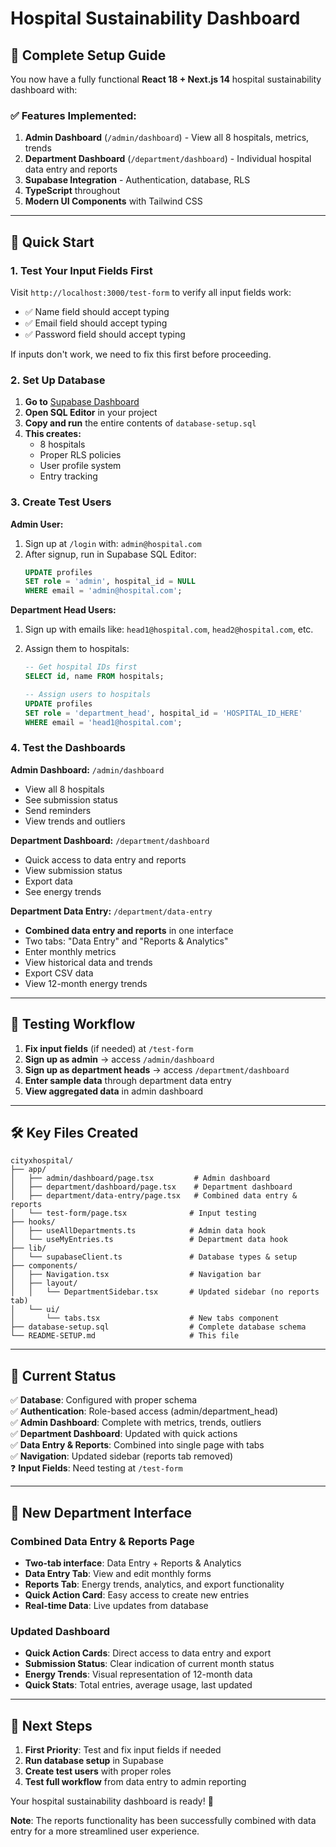 # Hospital Sustainability Dashboard

## 🏥 Complete Setup Guide

You now have a fully functional **React 18 + Next.js 14** hospital sustainability dashboard with:

### ✅ Features Implemented:

1. **Admin Dashboard** (`/admin/dashboard`) - View all 8 hospitals, metrics, trends
2. **Department Dashboard** (`/department/dashboard`) - Individual hospital data entry and reports
3. **Supabase Integration** - Authentication, database, RLS
4. **TypeScript** throughout
5. **Modern UI Components** with Tailwind CSS

---

## 🚀 Quick Start

### 1. **Test Your Input Fields First**

Visit `http://localhost:3000/test-form` to verify all input fields work:

- ✅ Name field should accept typing
- ✅ Email field should accept typing
- ✅ Password field should accept typing

If inputs don't work, we need to fix this first before proceeding.

### 2. **Set Up Database**

1. **Go to** [Supabase Dashboard](https://app.supabase.com)
2. **Open SQL Editor** in your project
3. **Copy and run** the entire contents of `database-setup.sql`
4. **This creates:**
   - 8 hospitals
   - Proper RLS policies
   - User profile system
   - Entry tracking

### 3. **Create Test Users**

**Admin User:**

1. Sign up at `/login` with: `admin@hospital.com`
2. After signup, run in Supabase SQL Editor:
   ```sql
   UPDATE profiles
   SET role = 'admin', hospital_id = NULL
   WHERE email = 'admin@hospital.com';
   ```

**Department Head Users:**

1. Sign up with emails like: `head1@hospital.com`, `head2@hospital.com`, etc.
2. Assign them to hospitals:

   ```sql
   -- Get hospital IDs first
   SELECT id, name FROM hospitals;

   -- Assign users to hospitals
   UPDATE profiles
   SET role = 'department_head', hospital_id = 'HOSPITAL_ID_HERE'
   WHERE email = 'head1@hospital.com';
   ```

### 4. **Test the Dashboards**

**Admin Dashboard:** `/admin/dashboard`

- View all 8 hospitals
- See submission status
- Send reminders
- View trends and outliers

**Department Dashboard:** `/department/dashboard`

- Quick access to data entry and reports
- View submission status
- Export data
- See energy trends

**Department Data Entry:** `/department/data-entry`

- **Combined data entry and reports** in one interface
- Two tabs: "Data Entry" and "Reports & Analytics"
- Enter monthly metrics
- View historical data and trends
- Export CSV data
- View 12-month energy trends

---

## 🎯 Testing Workflow

1. **Fix input fields** (if needed) at `/test-form`
2. **Sign up as admin** → access `/admin/dashboard`
3. **Sign up as department heads** → access `/department/dashboard`
4. **Enter sample data** through department data entry
5. **View aggregated data** in admin dashboard

---

## 🛠️ Key Files Created

```
cityxhospital/
├── app/
│   ├── admin/dashboard/page.tsx         # Admin dashboard
│   ├── department/dashboard/page.tsx    # Department dashboard
│   ├── department/data-entry/page.tsx   # Combined data entry & reports
│   └── test-form/page.tsx              # Input testing
├── hooks/
│   ├── useAllDepartments.ts            # Admin data hook
│   └── useMyEntries.ts                 # Department data hook
├── lib/
│   └── supabaseClient.ts               # Database types & setup
├── components/
│   ├── Navigation.tsx                  # Navigation bar
│   ├── layout/
│   │   └── DepartmentSidebar.tsx       # Updated sidebar (no reports tab)
│   └── ui/
│       └── tabs.tsx                    # New tabs component
├── database-setup.sql                  # Complete database schema
└── README-SETUP.md                     # This file
```

---

## 🔧 Current Status

✅ **Database**: Configured with proper schema  
✅ **Authentication**: Role-based access (admin/department_head)  
✅ **Admin Dashboard**: Complete with metrics, trends, outliers  
✅ **Department Dashboard**: Updated with quick actions  
✅ **Data Entry & Reports**: Combined into single page with tabs  
✅ **Navigation**: Updated sidebar (reports tab removed)  
❓ **Input Fields**: Need testing at `/test-form`

---

## 🎨 **New Department Interface**

### **Combined Data Entry & Reports Page**

- **Two-tab interface**: Data Entry + Reports & Analytics
- **Data Entry Tab**: View and edit monthly forms
- **Reports Tab**: Energy trends, analytics, and export functionality
- **Quick Action Card**: Easy access to create new entries
- **Real-time Data**: Live updates from database

### **Updated Dashboard**

- **Quick Action Cards**: Direct access to data entry and export
- **Submission Status**: Clear indication of current month status
- **Energy Trends**: Visual representation of 12-month data
- **Quick Stats**: Total entries, average usage, last updated

---

## 🐛 Next Steps

1. **First Priority**: Test and fix input fields if needed
2. **Run database setup** in Supabase
3. **Create test users** with proper roles
4. **Test full workflow** from data entry to admin reporting

Your hospital sustainability dashboard is ready! 🎉

**Note**: The reports functionality has been successfully combined with data entry for a more streamlined user experience.

